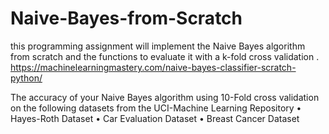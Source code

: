 # Naive-Bayes-from-Scratch
this programming assignment will implement the Naive Bayes algorithm from scratch and the
functions to evaluate it with a k-fold cross validation . 
https://machinelearningmastery.com/naive-bayes-classifier-scratch-python/ 

 The accuracy of your Naive Bayes algorithm using 10-Fold cross validation on the following datasets
from the UCI-Machine Learning Repository 
• Hayes-Roth Dataset 
• Car Evaluation Dataset
• Breast Cancer Dataset 

